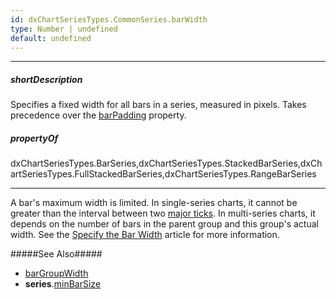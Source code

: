 ```yaml
---
id: dxChartSeriesTypes.CommonSeries.barWidth
type: Number | undefined
default: undefined
---
```

---
##### shortDescription
Specifies a fixed width for all bars in a series, measured in pixels. Takes precedence over the [barPadding](/api-reference/10%20UI%20Components/dxChart/5%20Series%20Types/CommonSeries/barPadding.md '/Documentation/ApiReference/UI_Components/dxChart/Configuration/series/#barPadding') property.

##### propertyOf
dxChartSeriesTypes.BarSeries,dxChartSeriesTypes.StackedBarSeries,dxChartSeriesTypes.FullStackedBarSeries,dxChartSeriesTypes.RangeBarSeries

---
A bar's maximum width is limited. In single-series charts, it cannot be greater than the interval between two [major ticks](/concepts/05%20UI%20Components/Chart/20%20Axes/07%20Axis%20Ticks.md '/Documentation/Guide/UI_Components/Chart/Axes/Axis_Ticks/'). In multi-series charts, it depends on the number of bars in the parent group and this group's actual width. See the [Specify the Bar Width](/concepts/05%20UI%20Components/Chart/11%20Series%20Types/20%20Bar%20Series/05%20Specify%20the%20Bar%20Width '/Documentation/Guide/UI_Components/Chart/Series_Types/Bar_Series/#Specify_the_Bar_Width') article for more information.


#####See Also#####
- [barGroupWidth](/api-reference/10%20UI%20Components/dxChart/1%20Configuration/barGroupWidth.md '/Documentation/ApiReference/UI_Components/dxChart/Configuration/#barGroupWidth')
- **series**.[minBarSize](/api-reference/10%20UI%20Components/dxChart/5%20Series%20Types/CommonSeries/minBarSize.md '/Documentation/ApiReference/UI_Components/dxChart/Configuration/series/#minBarSize')
